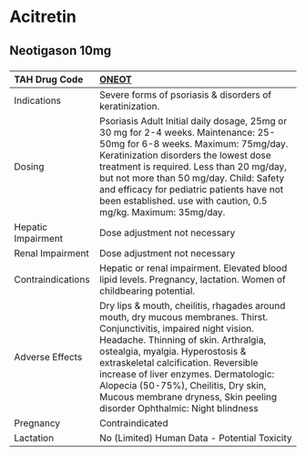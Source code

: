 # Acitretin

## Neotigason 10mg

##### 

| TAH Drug Code      | [ONEOT](https://www.tahsda.org.tw/drugs/hissearch.php?drug_code=ONEOT)                                                                                                                                                                                                                                                                                                                                  |
|:-------------------|:--------------------------------------------------------------------------------------------------------------------------------------------------------------------------------------------------------------------------------------------------------------------------------------------------------------------------------------------------------------------------------------------------------|
| Indications        | Severe forms of psoriasis & disorders of keratinization.                                                                                                                                                                                                                                                                                                                                                |
| Dosing             | Psoriasis Adult Initial daily dosage, 25mg or 30 mg for 2-4 weeks. Maintenance: 25-50mg for 6-8 weeks. Maximum: 75mg/day. Keratinization disorders the lowest dose treatment is required. Less than 20 mg/day, but not more than 50 mg/day. Child: Safety and efficacy for pediatric patients have not been established. use with caution, 0.5 mg/kg. Maximum: 35mg/day.                                |
| Hepatic Impairment | Dose adjustment not necessary                                                                                                                                                                                                                                                                                                                                                                           |
| Renal Impairment   | Dose adjustment not necessary                                                                                                                                                                                                                                                                                                                                                                           |
| Contraindications  | Hepatic or renal impairment. Elevated blood lipid levels. Pregnancy, lactation. Women of childbearing potential.                                                                                                                                                                                                                                                                                        |
| Adverse Effects    | Dry lips & mouth, cheilitis, rhagades around mouth, dry mucous membranes. Thirst. Conjunctivitis, impaired night vision. Headache. Thinning of skin. Arthralgia, ostealgia, myalgia. Hyperostosis & extraskeletal calcification. Reversible increase of liver enzymes. Dermatologic: Alopecia (50-75%), Cheilitis, Dry skin, Mucous membrane dryness, Skin peeling disorder Ophthalmic: Night blindness |
| Pregnancy          | Contraindicated                                                                                                                                                                                                                                                                                                                                                                                         |
| Lactation          | No (Limited) Human Data - Potential Toxicity                                                                                                                                                                                                                                                                                                                                                            |

